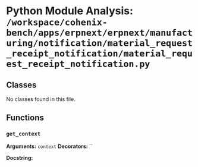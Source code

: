 # Python Module Analysis: `/workspace/cohenix-bench/apps/erpnext/erpnext/manufacturing/notification/material_request_receipt_notification/material_request_receipt_notification.py`

## Classes

No classes found in this file.


## Functions

### `get_context`
**Arguments:** `context`
**Decorators:** ``

**Docstring:**
```

```

